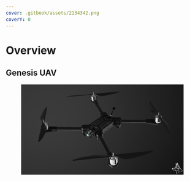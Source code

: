 ```yaml
---
cover: .gitbook/assets/2134342.png
coverY: 0
---
```


# Overview

## Genesis UAV

<figure><img src=".gitbook/assets/666666666666666666.png" alt=""><figcaption></figcaption></figure>










